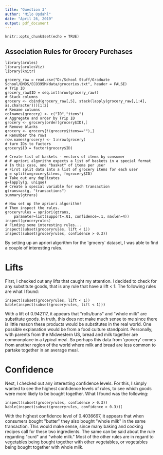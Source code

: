 ```yaml
---
title: "Question 3"
author: "Milo Opdahl"
date: "April 26, 2019"
output: pdf_document
---
```


```{r setup, include=FALSE}
knitr::opts_chunk$set(echo = TRUE)
```

## Association Rules for Grocery Purchases

```{r, include=FALSE}
library(arules)
library(arulesViz)
library(knitr)

grocery_raw = read.csv("D:/School Stuff/Graduate School/DMDS/ECO395M/data/groceries.txt", header = FALSE)
# Trip ID
grocery_raw$ID = seq.int(nrow(grocery_raw))
# Stack columns
grocery <- cbind(grocery_raw[,5], stack(lapply(grocery_raw[,1:4], as.character)))[1:2]
# Rename columns
colnames(grocery) <- c("ID","items")
# Aggregate and order by Trip ID
grocery <- grocery[order(grocery$ID),]
# Remove blanks
grocery <- grocery[!(grocery$items==""),]
# Renumber the rows
row.names(grocery) <- 1:nrow(grocery)
# turn IDs to factors 
grocery$ID = factor(grocery$ID)

# Create list of baskets - vectors of items by consumer
# # apriori algorithm expects a list of baskets in a special format
# In this case, one "basket" of items per user
# First split data into a list of grocery items for each user
g = split(x=grocery$items, f=grocery$ID)
# Take out any duplicates
g=lapply(g, unique)
# Create a special variable for each transaction
gtrans=as(g, "transactions")
summary(gtrans)

# Now set up the apriori algorithm!
# Then inspect the rules.
groceryrules = apriori(gtrans, 
	parameter=list(support=.01, confidence=.1, maxlen=4))
inspect(groceryrules)
# Finding some interesting rules...
inspect(subset(groceryrules, lift < 1))
inspect(subset(groceryrules, confidence > 0.3))
```

  By setting up an apriori algorithm for the 'grocery' dataset, I was able to find a couple of interesting rules.  

# Lifts

  First, I checked out any lifts that caught my attention. I decided to check for any substitute goods, that is any rule that have a lift < 1.  The following rules are what I found:

```{r, echo=FALSE}
inspect(subset(groceryrules, lift < 1))
kable(inspect(subset(groceryrules, lift < 1)))
```

  With a lift of 0.942117, it appears that "rolls/buns" and "whole milk" are substitute goods.  In truth, this does not make much sense to me since there is little reason these products would be substitutes in the real world.  One possible explanation would be from a food culture standpoint.  Personally, with parents from the Midwestern US, bread and milk together are commonplace in a typical meal.  So perhaps this data from 'grocery' comes from another region of the world where milk and bread are less common to partake together in an average meal.

# Confidence

  Next, I checked out any interesting confidence levels.  For this, I simply wanted to see the highest confidence levels of rules, to see which goods were more likely to be bought together. What I found was the following:
  
```{r, echo=FALSE}
inspect(subset(groceryrules, confidence > 0.3))
kable(inspect(subset(groceryrules, confidence > 0.3)))
```

  With the highest confidence level of 0.4036697, it appears that when consumers bought "butter" they also bought "whole milk" in the same transaction.  This would make sense, since many baking and cooking recipes call for these two ingredients.  The same can be said about the rule regarding "curd" and "whole milk."  Most of the other rules are in regard to vegetables being bought together with other vegetables, or vegetables being bought together with whole milk.
